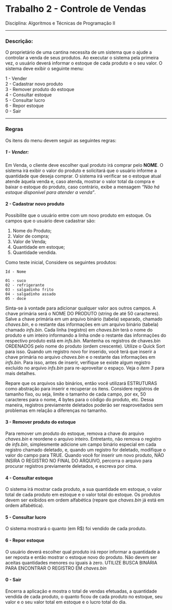 # Trabalho 2 - Controle de Vendas #
Disciplina: Algoritmos e Técnicas de Programação II

---

### Descrição: ###
O proprietário de uma cantina necessita de um sistema que o ajude a controlar a venda de seus produtos. Ao executar o sistema pela primeira vez, o usuário deverá informar o estoque de cada produto e o seu valor. O sistema deve exibir o seguinte menu:    

1 - Vender  
2 - Cadastrar novo produto  
3 - Remover produto do estoque  
4 - Consultar estoque  
5 - Consultar lucro  
6 - Repor estoque  
0 - Sair

---

### Regras ###

Os itens do menu devem seguir as seguintes regras:  

##### 1 - Vender: #####
Em Venda, o cliente deve escolher qual produto irá comprar pelo **NOME**. O sistema irá exibir o valor do produto e solicitará que o usuário informe a quantidade que deseja comprar. O sistema irá verificar se o estoque atual atende àquela venda e, caso atenda, mostrar o valor total da compra e baixar o estoque do produto, caso contrário, exibe a mensagem _“Não há estoque disponível para atender a venda”_.

#### 2 - Cadastrar novo produto ####
Possibilite que o usuário entre com um novo produto em estoque. Os campos que o usuário deve cadastrar são: 
1. Nome do Produto; 
2. Valor de compra; 
3. Valor de Venda; 
4. Quantidade em estoque; 
5. Quantidade vendida. 

Como teste inicial, Considere os seguintes produtos:

    Id - Nome

    01 - suco  
    02 - refrigerante  
    03 - salgadinho frito  
    04 - salgadinho assado  
    05 - doce   

Sinta-se à vontade para adicionar qualquer valor aos outros campos. A chave primária será o NOME DO PRODUTO (string de até 50 caracteres). Salve a chave primária em um arquivo binário (tabela) separado, chamado *chaves.bin*, e o restante das informações em um arquivo binário (tabela) chamado *infs.bin*. Cada linha (registro) em *chaves.bin* terá o nome do produto e um inteiro informando a linha onde o restante das informações do respectivo produto está em *infs.bin*. Mantenha os registros de chaves.bin ORDENADOS pelo nome do produto (ordem crescente). Utilize o Quick Sort para isso. Quando um registro novo for inserido, você terá que inserir a chave primária no arquivo *chaves.bin* e o restante das informações em *infs.bin*. Para isso, antes de inserir, verifique se existe algum registro excluído no arquivo *infs.bin* para re-aproveitar o espaço. Veja o *item 3* para mais detalhes.

Repare que os arquivos são binários, então você utilizará ESTRUTURAS como abstração para inserir e recuperar os itens. Considere registros de tamanho fixo, ou seja, limite o tamanho de cada campo, por ex, 50 caracteres para o nome, 4 bytes para o código do produto, etc. Dessa maneira, registros previamente deletados poderão ser reaproveitados sem problemas em relação a diferenças no tamanho.

#### 3 - Remover produto do estoque  ####
Para remover um produto do estoque, remova a chave do arquivo *chaves.bin* e reordene o arquivo inteiro. Entretanto, não remova o registro de *infs.bin*, simplesmente adicione um campo binário especial em cada registro chamado deletado, e, quando um registro for deletado, modifique o valor do campo para TRUE. Quando você for inserir um novo produto, NÃO INSIRA O REGISTRO NO FINAL DO ARQUIVO, percorra o arquivo para procurar registros previamente deletados, e escreva por cima.

#### 4 - Consultar estoque ####
O sistema irá mostrar cada produto, a sua quantidade em estoque, o valor total de cada produto em estoque e o valor total do estoque. Os produtos devem ser exibidos em ordem alfabética (repare que *chaves.bin* já está em ordem alfabética).

#### 5 - Consultar lucro ####
O sistema mostrará o quanto (em R$) foi vendido de cada produto.

#### 6 - Repor estoque  #####
O usuário deverá escolher qual produto irá repor informar a quantidade a ser reposta e então mostrar o estoque novo do produto. Não devem ser aceitas quantidades menores ou iguais à zero. UTILIZE BUSCA BINÁRIA PARA ENCONTRAR O REGISTRO EM *chaves.bin*

#### 0 - Sair ####
Encerra a aplicação e mostra o total de vendas efetuadas, a quantidade vendida de cada produto, o quanto ficou de cada produto no estoque, seu valor e o seu valor total em estoque e o lucro total do dia.